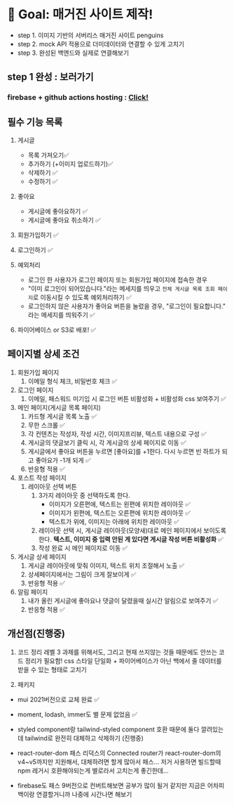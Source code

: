 
# 🏁 Goal: 매거진 사이트 제작!

- step 1. 이미지 기반의 서버리스 매거진 사이트 penguins
- step 2. mock API 적용으로 더미데이터와 연결할 수 있게 고치기
- step 3. 완성된 백엔드와 실제로 연결해보기

## step 1 완성 : 보러가기
### firebase + github actions hosting : [Click!](https://penguins-test.firebaseapp.com/)

## 필수 기능 목록

1. 게시글 
    - 목록 가져오기✅
    - 추가하기 (+이미지 업로드하기)✅
    - 삭제하기 ✅
    - 수정하기 ✅
2. 좋아요
    - 게시글에 좋아요하기 ✅
    - 게시글에 좋아요 취소하기 ✅
3. 회원가입하기 ✅
4. 로그인하기 ✅

5. 예외처리
    - 로그인 한 사용자가 로그인 페이지 또는 회원가입 페이지에 접속한 경우 
    - "이미 로그인이 되어있습니다."라는 메세지를 띄우고 `전체 게시글 목록 조회 페이지`로 이동시킬 수 있도록 예외처리하기 ✅
    - 로그인하지 않은 사용자가 좋아요 버튼을 눌렀을 경우, "로그인이 필요합니다." 라는 메세지를 띄워주기 ✅
6. 파이어베이스 or S3로 배포! ✅


## 페이지별 상세 조건

1. 회원가입 페이지
    1. 이메일 형식 체크, 비밀번호 체크 ✅
2. 로그인 페이지
    1. 이메일, 패스워드 미기입 시 로그인 버튼 비활성화 + 비활성화 css 보여주기 ✅
3. 메인 페이지(게시글 목록 페이지)
    1. 카드형 게시글 목록 노출 ✅
    2. 무한 스크롤 ✅
    3. 각 컨텐츠는 작성자, 작성 시간, 이미지프리뷰, 텍스트 내용으로 구성 ✅
    4. 게시글의 댓글보기 클릭 시, 각 게시글의 상세 페이지로 이동 ✅
    5. 게시글에서 좋아요 버튼을 누르면 [좋아요]를 +1한다. 다시 누르면 빈 하트가 되고 좋아요가 -1개 되게 ✅
    6. 반응형 적용 ✅
4. 포스트 작성 페이지
    1. 레이아웃 선택 버튼
        1. 3가지 레이아웃 중 선택하도록 한다.
            - 이미지가 오른편에, 텍스트는 왼편에 위치한 레이아웃 ✅
            - 이미지가 왼편에, 텍스트는 오른편에 위치한 레이아웃 ✅
            - 텍스트가 위에, 이미지는 아래에 위치한 레이아웃 ✅
        2. 레이아웃 선택 시, 게시글 레이아웃(모양새)대로 메인 페이지에서 보이도록 한다.
         **텍스트, 이미지 중 입력 안된 게 있다면 게시글 작성 버튼 비활성화** ✅
        4. 작성 완료 시 메인 페이지로 이동 ✅
5. 게시글 상세 페이지
    1. 게시글 레이아웃에 맞춰 이미지, 텍스트 위치 조절해서 노출 ✅
    2. 상세페이지에서는 그림이 크게 잘보이게 ✅
    3. 반응형 적용 ✅
6. 알림 페이지
    1. 내가 올린 게시글에 좋아요나 댓글이 달렸을때 실시간 알림으로 보여주기 ✅
    2. 반응형 적용 ✅

## 개선점(진행중)
1. 코드 정리
레벨 3 과제를 위해서도, 그리고 현재 쓰지않는 것들 때문에도 안쓰는 코드 정리가 필요함!
css 스타일 단일화 + 파이어베이스가 아닌 백에서 줄 데이터를 받을 수 있는 형태로 고치기

2. 패키지 
- mui 2021버전으로 교체 완료 ✅
- moment, lodash, immer도 별 문제 없었음 ✅
- styled component랑 tailwind-styled component 호환 때문에 둘다 깔려있는데 tailwind로 완전히 대체하고 삭제하기 (진행중)

- react-router-dom 패스
리덕스의 Connected router가 react-router-dom의 v4~v5까지만 지원해서, 대체하려면 할게 많아서 패스... 
저거 사용하면 빌드할때 npm 레거시 호환해야되는게 별로라서 고치는게 좋긴한데...
- firebase도 패스
9버전으로 컨버트해보면 공부가 많이 될거 같지만 지금은 어차피 백이랑 연결할거니까 나중에 시간나면 해보기
